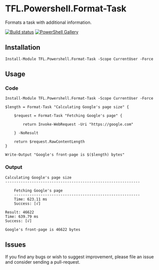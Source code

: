 # TFL.Powershell.Format-Task
Formats a task with additional information.

[![Build status](https://ci.appveyor.com/api/projects/status/g43d3owg3q1axaqk?svg=true)](https://ci.appveyor.com/project/TomBonnerAtTFL/tfl-powershell-format-task) [![PowerShell Gallery](https://img.shields.io/powershellgallery/dt/TFL.Powershell.Format-Task.svg)](https://www.powershellgallery.com/packages/TFL.Powershell.Format-Task)

## Installation

```
Install-Module TFL.Powershell.Format-Task -Scope CurrentUser -Force
```

## Usage

### Code

```
Install-Module TFL.Powershell.Format-Task -Scope CurrentUser -Force

$length = Format-Task "Calculating Google's page size" {

    $request = Format-Task "Fetching Google's page" {
   
        return Invoke-WebRequest -Uri "https://google.com"
  
    } -NoResult

    return $request.RawContentLength
}

Write-Output "Google's front-page is $($length) bytes" 
```

### Output

```
Calculating Google's page size
-------------------------------------------------------------

    Fetching Google's page
    ---------------------------------------------------------
    Time: 623.11 ms
    Success: [√]

Result: 46622
Time: 639.79 ms
Success: [√]

Google's front-page is 46622 bytes

```

## Issues

If you find any bugs or wish to suggest improvement, please file an issue and consider sending a pull-request.
